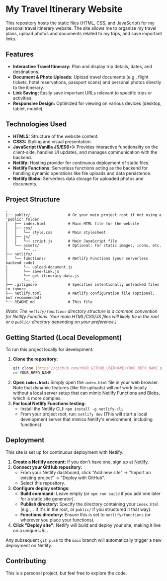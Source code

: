 # My Travel Itinerary Website

This repository hosts the static files (HTML, CSS, and JavaScript) for my personal travel itinerary website. The site allows me to organize my travel plans, upload photos and documents related to my trips, and save important links.

## Features

* **Interactive Travel Itinerary:** Plan and display trip details, dates, and destinations.
* **Document & Photo Uploads:** Upload travel documents (e.g., flight tickets, hotel reservations, passport scans) and personal photos directly to the itinerary.
* **Link Saving:** Easily save important URLs relevant to specific trips or activities.
* **Responsive Design:** Optimized for viewing on various devices (desktop, tablet, mobile).

## Technologies Used

* **HTML5:** Structure of the website content.
* **CSS3:** Styling and visual presentation.
* **JavaScript (Vanilla JS/ES6+):** Provides interactive functionality on the client-side, handles UI updates, and manages communication with the backend.
* **Netlify:** Hosting provider for continuous deployment of static files.
* **Netlify Functions:** Serverless functions acting as the backend for handling dynamic operations like file uploads and data persistence.
* **Netlify Blobs:** Serverless data storage for uploaded photos and documents.

## Project Structure

```
.
├── public/                 # Or your main project root if not using a 'public' folder
│   ├── index.html          # Main HTML file for the website
│   ├── css/
│   │   └── style.css       # Main stylesheet
│   ├── js/
│   │   └── script.js       # Main JavaScript file
│   └── assets/             # Optional: for static images, icons, etc.
│       └── ...
├── netlify/
│   └── functions/          # Netlify Functions (your serverless backend code)
│       └── upload-document.js
│       └── save-link.js
│       └── get-itinerary-data.js
│       └── ...
├── .gitignore              # Specifies intentionally untracked files to ignore
├── netlify.toml            # Netlify configuration file (optional, but recommended)
└── README.md               # This file
```
*(Note: The `netlify/functions` directory structure is a common convention for Netlify Functions. Your main HTML/CSS/JS files will likely be in the root or a `public/` directory depending on your preference.)*

## Getting Started (Local Development)

To run this project locally for development:

1.  **Clone the repository:**
    ```bash
    git clone [https://github.com/YOUR_GITHUB_USERNAME/YOUR_REPO_NAME.git](https://github.com/YOUR_GITHUB_USERNAME/YOUR_REPO_NAME.git)
    cd YOUR_REPO_NAME
    ```
2.  **Open `index.html`:** Simply open the `index.html` file in your web browser. Note that dynamic features (like file uploads) will *not* work locally without a local server setup that can mimic Netlify Functions and Blobs, which is more complex.
3.  **For local Netlify Functions testing:**
    * Install the Netlify CLI: `npm install -g netlify-cli`
    * From your project root, run: `netlify dev` (This will start a local development server that mimics Netlify's environment, including functions).

## Deployment

This site is set up for continuous deployment with Netlify.

1.  **Create a Netlify account:** If you don't have one, sign up at [Netlify](https://www.netlify.com/).
2.  **Connect your GitHub repository:**
    * From your Netlify dashboard, click "Add new site" -> "Import an existing project" -> "Deploy with GitHub".
    * Select this repository.
3.  **Configure deploy settings:**
    * **Build command:** Leave empty (or `npm run build` if you add one later for a static site generator).
    * **Publish directory:** Specify the directory containing your `index.html` (e.g., `.` if it's in the root, or `public/` if you structured it that way).
    * **Functions directory:** Ensure this is set to `netlify/functions` (or wherever you place your functions).
4.  **Click "Deploy site":** Netlify will build and deploy your site, making it live on a unique URL.

Any subsequent `git push` to the `main` branch will automatically trigger a new deployment on Netlify.

## Contributing

This is a personal project, but feel free to explore the code.
